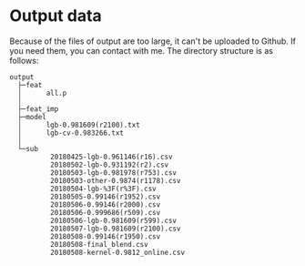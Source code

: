 # Output data

Because of the files of output are too large, it can't be uploaded to Github. If you need them, you can contact with me. The directory structure is as follows:

```
output
  ├─feat
  │      all.p
  │      
  ├─feat_imp
  ├─model
  │      lgb-0.981609(r2100).txt
  │      lgb-cv-0.983266.txt
  │      
  └─sub
          20180425-lgb-0.961146(r16).csv
          20180502-lgb-0.931192(r2).csv
          20180503-lgb-0.981978(r753).csv
          20180503-other-0.9874(r1178).csv
          20180504-lgb-%3F(r%3F).csv
          20180505-0.99146(r1952).csv
          20180506-0.99146(r2000).csv
          20180506-0.999686(r509).csv
          20180506-lgb-0.981609(r599).csv
          20180507-lgb-0.981609(r2100).csv
          20180508-0.99146(r1950).csv
          20180508-final_blend.csv
          20180508-kernel-0.9812_online.csv
```